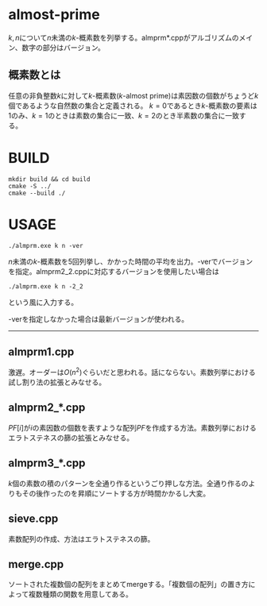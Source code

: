 # almost-prime

$k, n$について$n$未満の$k$-概素数を列挙する。almprm*.cppがアルゴリズムのメイン、数字の部分はバージョン。

## 概素数とは

任意の非負整数$k$に対して$k$-概素数($k$-almost prime)は素因数の個数がちょうど$k$個であるような自然数の集合と定義される。
$k = 0$であるとき$k$-概素数の要素は1のみ、$k=1$のときは素数の集合に一致、$k = 2$のとき半素数の集合に一致する。

# BUILD

```
mkdir build && cd build
cmake -S ../
cmake --build ./
```

# USAGE

```
./almprm.exe k n -ver
```

$n$未満の$k$-概素数を5回列挙し、かかった時間の平均を出力。-verでバージョンを指定。almprm2_2.cppに対応するバージョンを使用したい場合は

```
./almprm.exe k n -2_2
```
という風に入力する。

-verを指定しなかった場合は最新バージョンが使われる。

------------------------------------------

## almprm1.cpp

激遅。オーダーは$O(n^2)$ぐらいだと思われる。話にならない。素数列挙における試し割り法の拡張とみなせる。

## almprm2_*.cpp

$PF[i]$が$i$の素因数の個数を表すような配列$PF$を作成する方法。素数列挙におけるエラトステネスの篩の拡張とみなせる。

## almprm3_*.cpp

$k$個の素数の積のパターンを全通り作るというごり押しな方法。全通り作るのよりもその後作ったのを昇順にソートする方が時間かかるし大変。

## sieve.cpp

素数配列の作成、方法はエラトステネスの篩。

## merge.cpp

ソートされた複数個の配列をまとめてmergeする。「複数個の配列」の置き方によって複数種類の関数を用意してある。